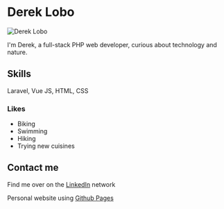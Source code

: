 # Derek Lobo

![Derek Lobo](https://www.gravatar.com/avatar/37f58fba42763a391a0eb1a2897e6712?s=150)

I'm Derek, a full-stack PHP web developer, curious about technology and nature.

<!-- ## GitHub stats
[![Derek's GitHub stats](https://streak-stats.demolab.com?user=dereklobo)](https://git.io/streak-stats) -->

## Skills
Laravel, Vue JS, HTML, CSS

### Likes
* Biking
* Swimming
* Hiking
* Trying new cuisines

## Contact me
Find me over on the [LinkedIn](https://www.linkedin.com/in/idereklobo/) network

Personal website using [Github Pages](https://dereklobo.github.io/about.html)
